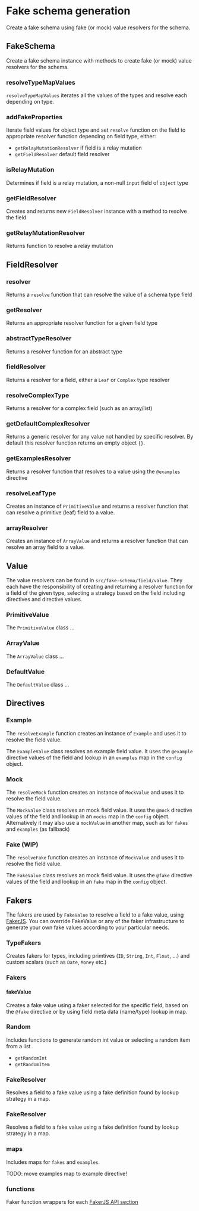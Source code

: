 # Fake schema generation

Create a fake schema using fake (or mock) value resolvers for the schema.

## FakeSchema

Create a fake schema instance with methods to create fake (or mock) value resolvers for the schema.

### resolveTypeMapValues

`resolveTypeMapValues` iterates all the values of the types and resolve each depending on type.

### addFakeProperties

Iterate field values for object type and set `resolve` function on the field to appropriate resolver function depending on field type, either:

- `getRelayMutationResolver` if field is a relay mutation
- `getFieldResolver` default field resolver

### isRelayMutation

Determines if field is a relay mutation, a non-null `input` field of `object` type

### getFieldResolver

Creates and returns new `FieldResolver` instance with a method to resolve the field

### getRelayMutationResolver

Returns function to resolve a relay mutation

## FieldResolver

### resolver

Returns a `resolve` function that can resolve the value of a schema type field

### getResolver

Returns an appropriate resolver function for a given field type

### abstractTypeResolver

Returns a resolver function for an abstract type

### fieldResolver

Returns a resolver for a field, either a `Leaf` or `Complex` type resolver

### resolveComplexType

Returns a resolver for a complex field (such as an array/list)

### getDefaultComplexResolver

Returns a generic resolver for any value not handled by specific resolver. By default this resolver function returns an empty object `{}`.

### getExamplesResolver

Returns a resolver function that resolves to a value using the `@examples` directive

### resolveLeafType

Creates an instance of `PrimitiveValue` and returns a resolver function that can resolve a primitive (leaf) field to a value.

### arrayResolver

Creates an instance of `ArrayValue` and returns a resolver function that can resolve an array field to a value.

## Value

The value resolvers can be found in `src/fake-schema/field/value`. They each have the responsibility of creating and returning a resolver function for a field of the given type, selecting a strategy based on the field including directives and directive values.

### PrimitiveValue

The `PrimitiveValue` class ...

### ArrayValue

The `ArrayValue` class ...

### DefaultValue

The `DefaultValue` class ...

## Directives

### Example

The `resolveExample` function creates an instance of `Example` and uses it to resolve the field value.

The `ExampleValue` class resolves an example field value. It uses the `@example` directive values of the field and lookup in an `examples` map in the `config` object.

### Mock

The `resolveMock` function creates an instance of `MockValue` and uses it to resolve the field value.

The `MockValue` class resolves an mock field value. It uses the `@mock` directive values of the field and lookup in an `mocks` map in the `config` object. Alternatively it may also use a `mockValue` in another map, such as for `fakes` and `examples` (as fallback)

### Fake (WIP)

The `resolveFake` function creates an instance of `MockValue` and uses it to resolve the field value.

The `FakeValue` class resolves an mock field value. It uses the `@fake` directive values of the field and lookup in an `fake` map in the `config` object.

## Fakers

The fakers are used by `FakeValue` to resolve a field to a fake value, using [FakerJS](https://github.com/marak/Faker.js/). You can override FakeValue or any of the faker infrastructure to generate your own fake values according to your particular needs.

### TypeFakers

Creates fakers for types, including primtives (`ID`, `String`, `Int`, `Float`, ...) and custom scalars (such as `Date`, `Money` etc.)

### Fakers

#### fakeValue

Creates a fake value using a faker selected for the specific field, based on the `@fake` directive or by using field meta data (name/type) lookup in map.

### Random

Includes functions to generate random int value or selecting a random item from a list

- `getRandomInt`
- `getRandomItem`

### FakeResolver

Resolves a field to a fake value using a fake definition found by lookup strategy in a map.

### FakeResolver

Resolves a field to a fake value using a fake definition found by lookup strategy in a map.

### maps

Includes maps for `fakes` and `examples`.

TODO: move examples map to example directive!

### functions

Faker function wrappers for each [FakerJS API section](https://github.com/marak/Faker.js/#api-methods)
